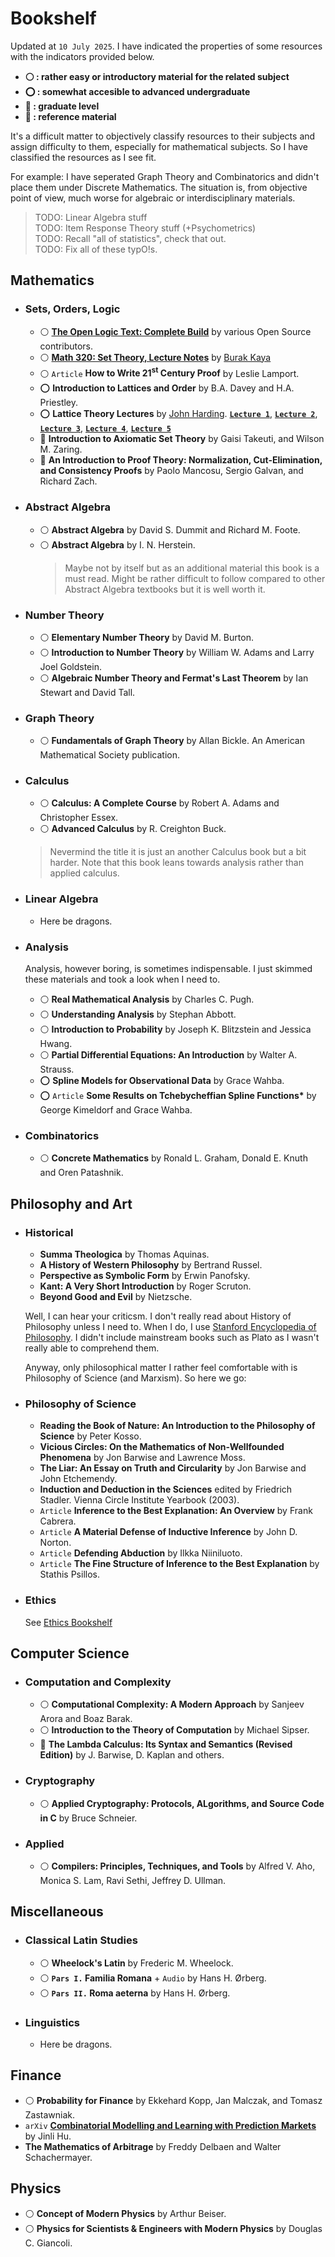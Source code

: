 # Bookshelf

Updated at `10 July 2025`. I have indicated the properties of some resources with the indicators provided below.

* **:white_circle: : rather easy or introductory material for the related subject**
* **:o: : somewhat accesible to advanced undergraduate**
* **:red_circle: : graduate level**
* **:large_orange_diamond: : reference material**

It's a difficult matter to objectively classify resources to their subjects and assign difficulty to them, especially for mathematical subjects. So I have classified the resources as I see fit.

For example: I have seperated Graph Theory and Combinatorics and didn't place them under Discrete Mathematics. The situation is, from objective point of view, much worse for algebraic or interdisciplinary materials.

> TODO: Linear Algebra stuff
\
> TODO: Item Response Theory stuff (+Psychometrics)
\
> TODO: Recall "all of statistics", check that out.
\
> TODO: Fix all of these typO!s.

<!--
* [**Introduction to Topology and Modern Analysis** by George F. Simmons](https://oms.bdu.ac.in/ec-colleges/admin/contents/316_P16MA41_2020052503011871.pdf)
-->

## Mathematics

* ### Sets, Orders, Logic

    * :white_circle: [**The Open Logic Text: Complete Build**](https://builds.openlogicproject.org/open-logic-complete.pdf) by various Open Source contributors.
    * :white_circle: [**Math 320: Set Theory, Lecture Notes**](https://users.metu.edu.tr/burakk/lecturenotes/320lecturenotes.pdf) by [Burak Kaya](https://blog.metu.edu.tr/burakk/)
    * :white_circle: `Article` **How to Write 21<sup>st</sup> Century Proof** by Leslie Lamport.
    * :o: **Introduction to Lattices and Order** by B.A. Davey and H.A. Priestley.
    * :o: **Lattice Theory Lectures** by [John Harding](https://math.nmsu.edu/people/personal-pages/john-harding.html). [**`Lecture 1`**](https://math.nmsu.edu/people/personal-pages/files/ESSLLI1.pdf),  [**`Lecture 2`**](https://math.nmsu.edu/people/personal-pages/files/ESSLLI2.pdf), [**`Lecture 3`**](https://math.nmsu.edu/people/personal-pages/files/ESSLLI3.pdf), [**`Lecture 4`**](https://math.nmsu.edu/people/personal-pages/files/ESSLLI4.pdf), [**`Lecture 5`**](https://math.nmsu.edu/people/personal-pages/files/ESSLLI5.pdf)
    * :red_circle: **Introduction to Axiomatic Set Theory** by Gaisi Takeuti, and Wilson M. Zaring.
    * :red_circle: **An Introduction to Proof Theory: Normalization, Cut-Elimination, and Consistency Proofs** by Paolo Mancosu, Sergio Galvan, and Richard Zach.

* ### Abstract Algebra

    * :white_circle: **Abstract Algebra** by David S. Dummit and Richard M. Foote.
    * :white_circle: **Abstract Algebra** by I. N. Herstein.
        > Maybe not by itself but as an additional material this book is a must read. Might be rather difficult to follow compared to other Abstract Algebra textbooks but it is well worth it.

* ### Number Theory

    * :white_circle: **Elementary Number Theory** by David M. Burton.
    * :white_circle: **Introduction to Number Theory** by William W. Adams and Larry Joel Goldstein.
    * :white_circle: **Algebraic Number Theory and Fermat's Last Theorem** by Ian Stewart and David Tall.

* ### Graph Theory

    * :white_circle: **Fundamentals of Graph Theory** by Allan Bickle. An American Mathematical Society publication.

* ### Calculus

    * :white_circle: **Calculus: A Complete Course** by Robert A. Adams and Christopher Essex.
    * :white_circle: **Advanced Calculus** by R. Creighton Buck.
    > Nevermind the title it is just an another Calculus book but a bit harder. Note that this book leans towards analysis rather than applied calculus.

* ### Linear Algebra

    * Here be dragons.

* ### Analysis

    <!-- * :white_circle: **Principles of Mathematical Analysis** by Walter Rudin.
    > Didn't really even take a peek at this book but seemingly if you study Mathematics you must have this on your shelf. -->

    Analysis, however boring, is sometimes indispensable. I just skimmed these materials and took a look when I need to.

    * :white_circle: **Real Mathematical Analysis** by Charles C. Pugh.
    * :white_circle: **Understanding Analysis** by Stephan Abbott.
    * :white_circle: **Introduction to Probability** by Joseph K. Blitzstein and Jessica Hwang.
    * :white_circle: **Partial Differential Equations: An Introduction** by Walter A. Strauss.
    * :o: **Spline Models for Observational Data** by Grace Wahba.
    * :o: `Article` **Some Results on Tchebycheffian Spline Functions\*** by George Kimeldorf and Grace Wahba.

* ### Combinatorics

    * :white_circle: **Concrete Mathematics** by Ronald L. Graham, Donald E. Knuth and Oren Patashnik.

## Philosophy and Art

<!-- * **Pragmatism** by William James. -->
<!-- * **How the Mind Works**  by Steven Pinker. -->

* ### Historical

    * **Summa Theologica** by Thomas Aquinas.
    * **A History of Western Philosophy** by Bertrand Russel.
    * **Perspective as Symbolic Form** by Erwin Panofsky.
    * **Kant: A Very Short Introduction** by Roger Scruton.
    * **Beyond Good and Evil** by Nietzsche.

    <!--
    * `German` **Also sprach Zarathustra: Ein Buch für Alle und Keinen** + `English` **Thus Spoke Zarathustra** + `Turkish` **Böyle Buyurdu Zerdüşt** by Nietzsche.
    * **Ecce Homo** by Nietzsche.
    * **Human, All Too Human** by Nietzsche. -->

    Well, I can hear your criticsm. I don't really read about History of Philosophy unless I need to. When I do, I use [Stanford Encyclopedia of Philosophy](https://plato.stanford.edu/). I didn't include mainstream books such as Plato as I wasn't really able to comprehend them.

    Anyway, only philosophical matter I rather feel comfortable with is Philosophy of Science (and Marxism). So here we go:

* ### Philosophy of Science

    * **Reading the Book of Nature: An Introduction to the Philosophy of Science** by Peter Kosso.
    * **Vicious Circles: On the Mathematics of Non-Wellfounded Phenomena** by Jon Barwise and Lawrence Moss.
    * **The Liar: An Essay on Truth and Circularity** by Jon Barwise and John Etchemendy.
    * **Induction and Deduction in the Sciences** edited by Friedrich Stadler. Vienna Circle Institute Yearbook (2003).
    * `Article` **Inference to the Best Explanation: An Overview** by Frank Cabrera.
    * `Article` **A Material Defense of Inductive Inference** by John D. Norton.
    * `Article` **Defending Abduction** by Ilkka Niiniluoto.
    * `Article` **The Fine Structure of Inference to the Best Explanation** by Stathis Psillos.

* ### Ethics

    See [Ethics Bookshelf](./01-ethics.md)

<!-- * ### Marxist Philosophy -->

## Computer Science

* ### Computation and Complexity

    * :white_circle: **Computational Complexity: A Modern Approach** by Sanjeev Arora and Boaz Barak.
    * :white_circle: **Introduction to the Theory of Computation** by Michael Sipser.
    * :large_orange_diamond: **The Lambda Calculus: Its Syntax and Semantics (Revised Edition)** by J. Barwise, D. Kaplan and others.

* ### Cryptography

    * :white_circle: **Applied Cryptography: Protocols, ALgorithms, and Source Code in C** by Bruce Schneier.

* ### Applied

    * :white_circle: **Compilers: Principles, Techniques, and Tools** by Alfred V. Aho, Monica S. Lam, Ravi Sethi, Jeffrey D. Ullman.

## Miscellaneous

* ### Classical Latin Studies

    * :white_circle: **Wheelock's Latin** by Frederic M. Wheelock.
    * :white_circle: **`Pars I.` Familia Romana** + `Audio` by Hans H. Ørberg.
    * :white_circle: **`Pars II.` Roma aeterna** by Hans H. Ørberg.

* ### Linguistics

    * Here be dragons.

## Finance

<!-- * ### Misc -->

* :white_circle: **Probability for Finance** by Ekkehard Kopp, Jan Malczak, and Tomasz Zastawniak.
* `arXiv` [**Combinatorial Modelling and Learning with Prediction Markets**](https://arxiv.org/abs/1201.3851) by Jinli Hu.
* **The Mathematics of Arbitrage** by Freddy Delbaen and Walter Schachermayer.

## Physics

* :white_circle: **Concept of Modern Physics** by Arthur Beiser.
* :white_circle: **Physics for Scientists & Engineers with Modern Physics** by Douglas C. Giancoli.
